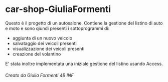 # car-shop-GiuliaFormenti

Questo è il progetto di un autosalone.
Contiene la gestione del listino di auto e moto e sono qiundi presenti i sottoprogrammi di:

- aggiunta di un nuovo veicolo
- salvataggio dei veicoli presenti
- visualizzazione dei veicoli presenti
- creazione del volantino

E' stata inoltre implementata una iniziale gestione del listino usando Access.

###### Creato da Giulia Formenti 4B INF
